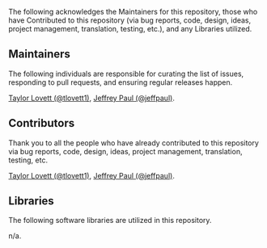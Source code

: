 The following acknowledges the Maintainers for this repository, those who have Contributed to this repository (via bug reports, code, design, ideas, project management, translation, testing, etc.), and any Libraries utilized.

## Maintainers

The following individuals are responsible for curating the list of issues, responding to pull requests, and ensuring regular releases happen.

[Taylor Lovett (@tlovett1)](https://github.com/tlovett1), [Jeffrey Paul (@jeffpaul)](https://github.com/jeffpaul).

## Contributors

Thank you to all the people who have already contributed to this repository via bug reports, code, design, ideas, project management, translation, testing, etc.

[Taylor Lovett (@tlovett1)](https://github.com/tlovett1), [Jeffrey Paul (@jeffpaul)](https://github.com/jeffpaul).

## Libraries

The following software libraries are utilized in this repository.

n/a.
